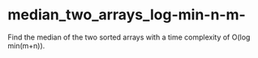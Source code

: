 # median_two_arrays_log-min-n-m-
Find the median of the two sorted arrays with a time complexity of O(log min(m+n)).
